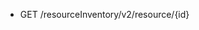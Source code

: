 <!--
    ATTENTION: This file was generated via gradle!
               Do NOT manually edit this file! Any such changes will be overwritten!
-->

* GET /resourceInventory/v2/resource/{id}
